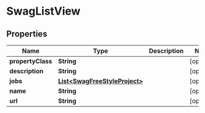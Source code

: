 
# SwagListView

## Properties
Name | Type | Description | Notes
------------ | ------------- | ------------- | -------------
**propertyClass** | **String** |  |  [optional]
**description** | **String** |  |  [optional]
**jobs** | [**List&lt;SwagFreeStyleProject&gt;**](SwagFreeStyleProject.md) |  |  [optional]
**name** | **String** |  |  [optional]
**url** | **String** |  |  [optional]



